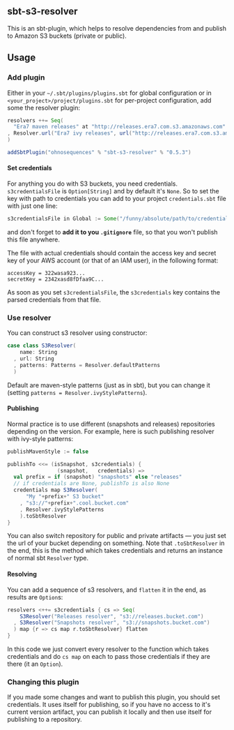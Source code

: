 ## sbt-s3-resolver

This is an sbt-plugin, which helps to resolve dependencies from and publish to Amazon S3 buckets (private or public).

## Usage

### Add plugin

Either in your `~/.sbt/plugins/plugins.sbt` for global configuration or in `<your_project>/project/plugins.sbt` for per-project configuration, add some the resolver plugin:

```scala
resolvers ++= Seq(
  "Era7 maven releases" at "http://releases.era7.com.s3.amazonaws.com"
, Resolver.url("Era7 ivy releases", url("http://releases.era7.com.s3.amazonaws.com"))(Resolver.ivyStylePatterns)
)

addSbtPlugin("ohnosequences" % "sbt-s3-resolver" % "0.5.3")
```

#### Set credentials

For anything you do with S3 buckets, you need credentials. `s3credentialsFile` is `Option[String]` and by default it's `None`. So to set the key with path to credentials you can add to your project `credentials.sbt` file with just one line:

```scala
s3credentialsFile in Global := Some("/funny/absolute/path/to/credentials.properties")
```

and don't forget to **add it to you `.gitignore`** file, so that you won't publish this file anywhere.

The file with actual credentials should contain the access key and secret key of your AWS account (or that of an IAM user), in the following format:

```
accessKey = 322wasa923...
secretKey = 2342xasd8fDfaa9C...
```

As soon as you set `s3credentialsFile`, the `s3credentials` key contains the parsed credentials from that file.

### Use resolver

You can construct s3 resolver using constructor:

```scala
case class S3Resolver(
    name: String
  , url: String
  , patterns: Patterns = Resolver.defaultPatterns
  )
```

Default are maven-style patterns (just as in sbt), but you can change it (setting `patterns = Resolver.ivyStylePatterns`).

#### Publishing

Normal practice is to use different (snapshots and releases) repositories depending on the version. For example, here is such publishing resolver with ivy-style patterns:

```scala
publishMavenStyle := false

publishTo <<= (isSnapshot, s3credentials) { 
                (snapshot,   credentials) => 
  val prefix = if (snapshot) "snapshots" else "releases"
  // if credentials are None, publishTo is also None
  credentials map S3Resolver(
      "My "+prefix+" S3 bucket"
    , "s3://"+prefix+".cool.bucket.com"
    , Resolver.ivyStylePatterns
    ).toSbtResolver
}
```

You can also switch repository for public and private artifacts — you just set the url of your bucket depending on something. Note that `.toSbtResolver` in the end, this is the method which takes credentials and returns an instance of normal sbt `Resolver` type.


#### Resolving

You can add a sequence of s3 resolvers, and `flatten` it in the end, as results are `Option`s:

```scala
resolvers <++= s3credentials { cs => Seq(
    S3Resolver("Releases resolver", "s3://releases.bucket.com")
  , S3Resolver("Snapshots resolver", "s3://snapshots.bucket.com")
  ) map {r => cs map r.toSbtResolver} flatten
}
```

In this code we just convert every resolver to the function which takes credentials and do `cs map` on each to pass those credentials if they are there (it an `Option`).


### Changing this plugin

If you made some changes and want to publish this plugin, you should set credentials. It uses itself for publishing, so if you have no access to it's current version artifact, you can publish it locally and then use itself for publishing to a repository.
